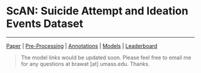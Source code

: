 # ScAN: Suicide Attempt and Ideation Events Dataset

------------------------

[Paper](https://aclanthology.org/2022.naacl-main.75.pdf) | [Pre-Processing](https://github.com/bsinghpratap/ScAN/tree/main/get_data) | [Annotations](https://github.com/bsinghpratap/ScAN/tree/main/annotations) | [Models](#) | [Leaderboard](https://bsinghpratap.github.io/scan/leaderboard)



> The model links would be updated soon. 
> Please feel free to email me for any questions at brawat [at] umass.edu. Thanks.

